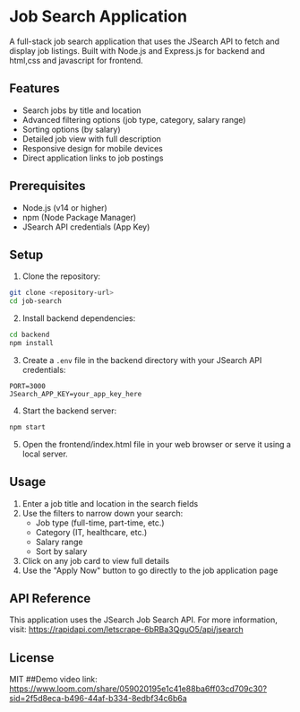 # Job Search Application

A full-stack job search application that uses the JSearch API to fetch and display job listings. Built with Node.js and  Express.js for backend and html,css and javascript for frontend.

## Features

- Search jobs by title and location
- Advanced filtering options (job type, category, salary range)
- Sorting options (by salary)
- Detailed job view with full description
- Responsive design for mobile devices
- Direct application links to job postings

## Prerequisites

- Node.js (v14 or higher)
- npm (Node Package Manager)
- JSearch API credentials (App Key)

## Setup

1. Clone the repository:
```bash
git clone <repository-url>
cd job-search
```

2. Install backend dependencies:
```bash
cd backend
npm install
```

3. Create a `.env` file in the backend directory with your JSearch API credentials:
```
PORT=3000
JSearch_APP_KEY=your_app_key_here
```

4. Start the backend server:
```bash
npm start
```

5. Open the frontend/index.html file in your web browser or serve it using a local server.

## Usage

1. Enter a job title and location in the search fields
2. Use the filters to narrow down your search:
   - Job type (full-time, part-time, etc.)
   - Category (IT, healthcare, etc.)
   - Salary range
   - Sort by  salary
3. Click on any job card to view full details
4. Use the "Apply Now" button to go directly to the job application page

## API Reference

This application uses the JSearch Job Search API. For more information, visit:
https://rapidapi.com/letscrape-6bRBa3QguO5/api/jsearch

## License

MIT ##Demo video link: https://www.loom.com/share/059020195e1c41e88ba6ff03cd709c30?sid=2f5d8eca-b496-44af-b334-8edbf34c6b6a
